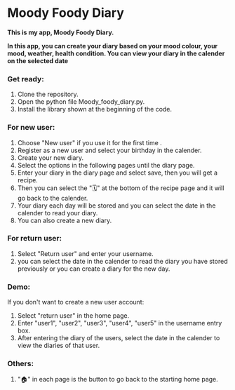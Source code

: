 # Moody Foody Diary

**This is my app, Moody Foody Diary.**

**In this app, you can create your diary based on your mood colour, your mood, weather, health condition. You can view your diary in the calender on the selected date**

### Get ready:
1. Clone the repository.
2. Open the python file Moody_foody_diary.py.
2. Install the library shown at the beginning of the code.


### For new user:
1. Choose "New user" if you use it for the first time .
2. Register as a new user and select your birthday in the calender.
3. Create your new diary.
4. Select the options in the following pages until the diary page.
5. Enter your diary in the diary page and select save, then you will get a recipe.
6. Then you can select the "🗓" at the bottom of the recipe page and it will go back to the calender.
7. Your diary each day will be stored and you can select the date in the calender to read your diary.
8. You can also create a new diary.

### For return user:
1. Select "Return user" and enter your username.
2. you can select the date in the calender to read the diary you have stored previously or you can create a diary for the new day.


### Demo:
If you don't want to create a new user account:
1. Select "return user" in the home page.
2. Enter "user1", "user2", "user3", "user4", "user5" in the username entry box.
3. After entering the diary of the users, select the date in the calender to view the diaries of that user.


### Others:
1. "🏠" in each page is the button to go back to the starting home page.
